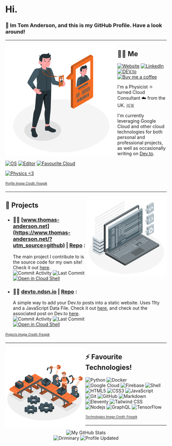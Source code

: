# Hi.

### 👋 Im Tom Anderson, and this is my GitHub Profile. Have a look around!

***

<img align="left" height="350" src="https://raw.githubusercontent.com/Driminary/Driminary/master/profile.svg" alt="Profile SVG">

## 👨‍🦰 Me

[![Website](https://img.shields.io/badge/Website-www.thomas--anderson.net-21374b?style=flat-square&logo=html5&logoColor=white)](https://www.thomas-anderson.net/?utm_source=github) 
[![LinkedIn](https://img.shields.io/badge/LinkedIn-Tom%20Anderson-informational?style=flat-square&logo=linkedin&logoColor=white)](https://www.linkedin.com/in/th0masanderson/) 
[![DEV.to](https://img.shields.io/badge/DEV.to-ndsn-black?logo=dev.to&logoColor=white)](https://dev.to/ndsn)
[![Buy me a coffee](https://img.shields.io/badge/Buy%20me%20a%20coffee-orange?logo=Buy%20Me%20A%20Coffee&logoColor=white)](https://www.buymeacoffee.com/ndsn)

I'm a Physicist ⚛️ turned Cloud Consultant ☁️ from the UK. 🇬🇧

I'm currently leveraging Google Cloud and other cloud technologies for both personal and professional projects, as well as occasionally writing on [Dev.to](https://dev.to/ndsn).

[![OS](https://img.shields.io/badge/OS-Chrome%20OS-informational?style=flat-square&logo=google-chrome&logoColor=white)](https://www.google.com/intl/en_uk/chromebook/chrome-os/) 
[![Editor](https://img.shields.io/badge/Editor-Google%20Cloud%20Shell-lightgrey?style=flat-square&logo=gnu-bash&logoColor=white)](https://cloud.google.com/shell) 
[![Favourite Cloud](https://img.shields.io/badge/Favourite%20Cloud-Google%20Cloud-yellow?style=flat-square&logo=google-cloud&logoColor=white)](https://cloud.google.com/)

[![Physics <3](https://img.shields.io/badge/I%20%E2%99%A5-Physics-brightgreen?style=flat-square&logo=electron&logoColor=white)](https://eps.leeds.ac.uk/physics)

<sub><sup>*<a href="https://stories.freepik.com/people">Profile Image Credit: Freepik</a>*</sup></sub>

***

<img align="right" height="250" src="https://raw.githubusercontent.com/Driminary/Driminary/master/projects.svg" alt="Projects SVG">

## 🚧 Projects

* ### **👨‍💻 [www.thomas-anderson.net](https://www.thomas-anderson.net/?utm_source=github) | [Repo](https://github.com/Driminary/thomas-anderson.net)** : 
  The main project I contribute to is the source code for my own site! Check it out [here](https://github.com/Driminary/thomas-anderson.net).\
  ![Commit Activity](http://img.shields.io/github/commit-activity/m/Driminary/thomas-anderson.net) ![Last Commit](https://img.shields.io/github/last-commit/Driminary/thomas-anderson.net)\
  [![Open in Cloud Shell](https://img.shields.io/badge/Google%20Cloud%20Shell-Clone-5391FE?style=for-the-badge&logo=gnu-bash&logoColor=white)](https://ssh.cloud.google.com/cloudshell/editor?cloudshell_git_repo=https://github.com/driminary/thomas-anderson.net.git&shellonly=true)
* ### **👨‍💻 [devto.ndsn.io](https://devto.ndsn.io) | [Repo](https://github.com/Driminary/devto.ndsn.io)** : 
  A simple way to add your Dev.to posts into a static website. Uses 11ty and a JavaScript Data File. Check it out [here](https://github.com/Driminary/thomas-anderson.net), and check out the associated post on Dev.to [here](https://dev.to/ndsn/add-dev-to-posts-to-your-static-site-in-20-lines-of-code-409h).\
  ![Commit Activity](http://img.shields.io/github/commit-activity/m/Driminary/devto.ndsn.io) ![Last Commit](https://img.shields.io/github/last-commit/Driminary/devto.ndsn.io)\
  [![Open in Cloud Shell](https://img.shields.io/badge/Google%20Cloud%20Shell-Clone-5391FE?style=for-the-badge&logo=gnu-bash&logoColor=white)](https://ssh.cloud.google.com/cloudshell/editor?cloudshell_git_repo=https://github.com/driminary/devto.ndsn.io.git&shellonly=true)

<sub><sup>*<a href="https://stories.freepik.com/web">Projects Image Credit: Freepik</a>*</sup></sub>

***

<img align="left" height="250" src="https://raw.githubusercontent.com/Driminary/Driminary/master/technologies.svg" alt="Technologies SVG">
  
## ⚡ Favourite Technologies!

![Python](https://img.shields.io/badge/-Python-yellow?logo=Python&logoColor=3776AB)
![Docker](https://img.shields.io/badge/-Docker-blue?logo=docker)
<br>
![Google Cloud](https://img.shields.io/badge/Google%20Cloud-white?logo=google-cloud)
![Firebase](https://img.shields.io/badge/-Kubernetes-lightblue?logo=kubernetes&logoColor=326CE5)
![Shell](https://img.shields.io/badge/-shell-5391FE?logo=PowerShell&logoColor=white)
<br>
![HTML5](https://img.shields.io/badge/-HTML5-E34F26?logo=html5&logoColor=white)
![CSS3](https://img.shields.io/badge/-CSS3-1572B6?logo=css3)
![JavaScript](https://img.shields.io/badge/-JavaScript-yellow?logo=javascript)
<br>
![Git](https://img.shields.io/badge/-Git-lightgray?logo=git)
![GitHub](https://img.shields.io/badge/-GitHub-181717?logo=github)
![Markdown](https://img.shields.io/badge/Markdown-000000?logo=markdown&logoColor=white)
<br>
![Eleventy](https://img.shields.io/badge/-11ty-gray?logo=eleventy)
![Tailwind CSS](https://img.shields.io/badge/-Tailwind%20CSS-38B2AC?logo=tailwind-css&logoColor=white)
<br>
![Nodejs](https://img.shields.io/badge/-Nodejs-green?logo=Node.js)
![GraphQL](https://img.shields.io/badge/-GraphQL-E10098?logo=graphql)
![TensorFlow](https://img.shields.io/badge/-TensorFlow-FF6F00?logo=tensorflow&logoColor=white)

<sub><sup>*<a href="https://stories.freepik.com/work">Technologies Image Credit: Freepik</a>*</sup></sub>

***

<p align="center">
  <img src="https://github-readme-stats.vercel.app/api?username=driminary&show_icons=true" alt="My GitHub Stats" />
  <br>
  <img src="https://komarev.com/ghpvc/?username=Driminary&label=You are visitor" alt="Driminary" />
  <img src="https://img.shields.io/github/last-commit/driminary/driminary?label=profile%20updated&style=flat-square" alt="Profile Updated" />
</p>

